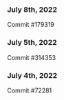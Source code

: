 ### July 8th, 2022

Commit #179319

### July 5th, 2022

Commit #314353


### July 4th, 2022

Commit #72281
